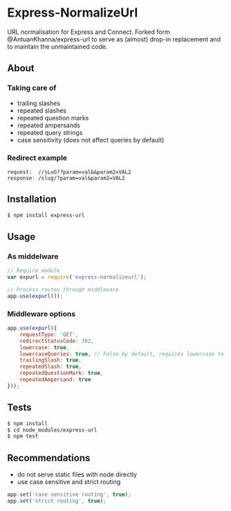 # Express-NormalizeUrl
URL normalisation for Express and Connect. Forked form @AntuanKhanna/express-url to serve as (almost) drop-in replacement and to maintain the unmaintained code.

## About

### Taking care of
* trailing slashes
* repeated slashes
* repeated question marks
* repeated ampersands
* repeated query strings
* case sensitivity (does not affect queries by default)

### Redirect example
```
request:  //sLuG??param=val&&param2=VAL2
response: /slug/?param=val&param2=VAL2
```

## Installation
```sh
$ npm install express-url
```

## Usage

### As middelware
```js
// Require module
var expurl = require('express-normalizeurl');

// Process routes through middleware
app.use(expurl());
```

### Middleware options
```js
app.use(expurl({
    requestType: 'GET',
    redirectStatusCode: 302, 
    lowercase: true,
    lowercaseQueries: true, // False by default, requires lowercase to be set to true to work
    trailingSlash: true,
    repeatedSlash: true,
    repeatedQuestionMark: true,
    repeatedAmpersand: true
}));
```

## Tests

```sh
$ npm install
$ cd node_modules/express-url
$ npm test
```

## Recommendations
* do not serve static files with node directly
* use case sensitive and strict routing

```js
app.set('case sensitive routing', true);
app.set('strict routing', true);
```
